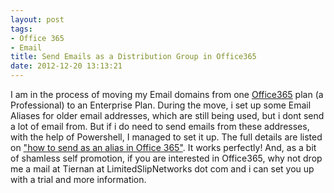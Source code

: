 ```yaml
---
layout: post
tags:
- Office 365
- Email
title: Send Emails as a Distribution Group in Office365
date: 2012-12-20 13:13:21
---
```

I am in the process of moving my Email domains from one [Office365][2] plan (a Professional) to an Enterprise Plan. During the move, i set up some Email Aliases for older email addresses, which are still being used, but i dont send a lot of email from. But if i do need to send emails from these addresses, with the help of Powershell, I managed to set it up. The full details are listed on ["how to send as an alias in Office 365"][1]. It works perfectly! And, as a bit of shamless self promotion, if you are interested in Office365, why not drop me a mail at Tiernan at LimitedSlipNetworks dot com and i can set you up with a trial and more information. 

[1]:https://www.cogmotive.com/blog/office-365-tips/send-as-an-alias-in-microsoft-office-365
[2]:http://www.office365.com